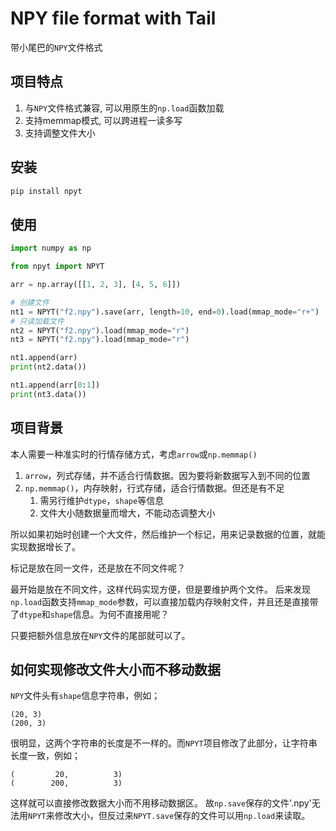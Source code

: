 # NPY file format with Tail

带小尾巴的`NPY`文件格式

## 项目特点

1. 与`NPY`文件格式兼容, 可以用原生的`np.load`函数加载
2. 支持memmap模式, 可以跨进程一读多写
3. 支持调整文件大小

## 安装

```bash
pip install npyt
```

## 使用

```python
import numpy as np

from npyt import NPYT

arr = np.array([[1, 2, 3], [4, 5, 6]])

# 创建文件
nt1 = NPYT("f2.npy").save(arr, length=10, end=0).load(mmap_mode="r+")
# 只读加载文件
nt2 = NPYT("f2.npy").load(mmap_mode="r")
nt3 = NPYT("f2.npy").load(mmap_mode="r")

nt1.append(arr)
print(nt2.data())

nt1.append(arr[0:1])
print(nt3.data())

```

## 项目背景

本人需要一种准实时的行情存储方式，考虑`arrow`或`np.memmap()`

1. `arrow`，列式存储，并不适合行情数据。因为要将新数据写入到不同的位置
2. `np.memmap()`，内存映射，行式存储，适合行情数据。但还是有不足
    1. 需另行维护`dtype`，`shape`等信息
    2. 文件大小随数据量而增大，不能动态调整大小

所以如果初始时创建一个大文件，然后维护一个标记，用来记录数据的位置，就能实现数据增长了。

标记是放在同一文件，还是放在不同文件呢？

最开始是放在不同文件，这样代码实现方便，但是要维护两个文件。
后来发现`np.load`函数支持`mmap_mode`参数，可以直接加载内存映射文件，并且还是直接带了`dtype`和`shape`信息。为何不直接用呢？

只要把额外信息放在`NPY`文件的尾部就可以了。

## 如何实现修改文件大小而不移动数据

`NPY`文件头有`shape`信息字符串，例如；

```text
(20, 3)
(200, 3)
```

很明显，这两个字符串的长度是不一样的。而`NPYT`项目修改了此部分，让字符串长度一致，例如；

```text
(         20,          3)
(        200,          3)
```

这样就可以直接修改数据大小而不用移动数据区。
故`np.save`保存的文件'.npy'无法用`NPYT`来修改大小，但反过来`NPYT.save`保存的文件可以用`np.load`来读取。